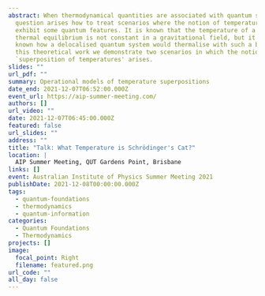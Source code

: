 ```yaml
---
abstract: When thermodynamical quantities are associated with quantum systems a
  question arises how to treat scenarios where the notion of temperature could
  exhibit some quantum features. It is known that the temperature of a gas in
  thermal equilibrium is not constant in a gravitational field, but it is not
  known how a delocalised quantum system would thermalise with such a bath. In
  this theoretical work we demonstrate two scenarios in which the notion of a
  `superposition of temperatures' arises.
slides: ""
url_pdf: ""
summary: Operational models of temperature superpositions
date_end: 2021-12-07T06:52:00.000Z
event_url: https://aip-summer-meeting.com/
authors: []
url_video: ""
date: 2021-12-07T06:45:00.000Z
featured: false
url_slides: ""
address: ""
title: "Talk: What Temperature is Schrödinger's Cat?"
location: |
  AIP Summer Meeting, QUT Gardens Point, Brisbane
links: []
event: Australian Institute of Physics Summer Meeting 2021
publishDate: 2021-12-08T00:00:00.000Z
tags:
  - quantum-foundations
  - thermodynamics
  - quantum-information
categories:
  - Quantum Foundations
  - Thermodynamics
projects: []
image:
  focal_point: Right
  filename: featured.png
url_code: ""
all_day: false
---
```


